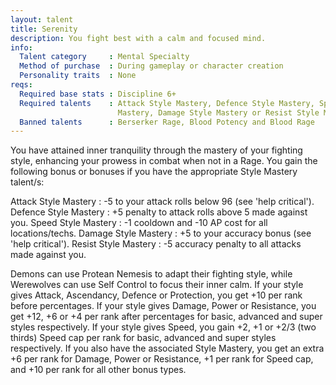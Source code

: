 ```yaml
---
layout: talent
title: Serenity
description: You fight best with a calm and focused mind.
info:
  Talent category     : Mental Specialty
  Method of purchase  : During gameplay or character creation
  Personality traits  : None
reqs:
  Required base stats : Discipline 6+
  Required talents    : Attack Style Mastery, Defence Style Mastery, Speed Style
                        Mastery, Damage Style Mastery or Resist Style Mastery
  Banned talents      : Berserker Rage, Blood Potency and Blood Rage
---
```


You have attained inner tranquility through the mastery of your fighting style, enhancing your prowess in combat when not in a Rage. You gain the following bonus or bonuses if you have the appropriate Style Mastery talent/s:

Attack Style Mastery : -5 to your attack rolls below 96 (see 'help critical'). Defence Style Mastery : +5 penalty to attack rolls above 5 made against you. Speed Style Mastery  : -1 cooldown and -10 AP cost for all locations/techs. Damage Style Mastery : +5 to your accuracy bonus (see 'help critical'). Resist Style Mastery : -5 accuracy penalty to all attacks made against you.

Demons can use Protean Nemesis to adapt their fighting style, while Werewolves can use Self Control to focus their inner calm. If your style gives Attack, Ascendancy, Defence or Protection, you get +10 per rank before percentages. If your style gives Damage, Power or Resistance, you get +12, +6 or +4 per rank after percentages for basic, advanced and super styles respectively. If your style gives Speed, you gain +2, +1 or +2/3 (two thirds) Speed cap per rank for basic, advanced and super styles respectively. If you also have the associated Style Mastery, you get an extra +6 per rank for Damage, Power or Resistance, +1 per rank for Speed cap, and +10 per rank for all other bonus types.